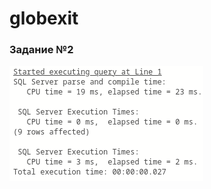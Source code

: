 # globexit
### Задание №2
![query execution time](https://github.com/r0cky6/globexit/blob/main/task2/query-time.png?raw=true)

